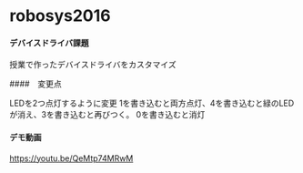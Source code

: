# robosys2016
#### デバイスドライバ課題

授業で作ったデバイスドライバをカスタマイズ

####　変更点

LEDを2つ点灯するように変更
1を書き込むと両方点灯、4を書き込むと緑のLEDが消え、3を書き込むと再びつく。
0を書き込むと消灯

#### デモ動画
https://youtu.be/QeMtp74MRwM

